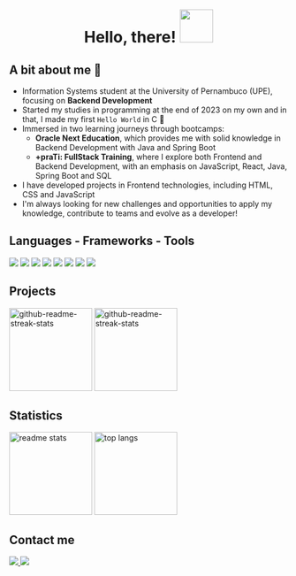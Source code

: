 <h1 align="center">Hello, there! <img src="https://media.giphy.com/media/tz5QcabrftEFa/giphy.gif" width="60"> </h1>
 
## A bit about me 🌼 
* Information Systems student at the University of Pernambuco (UPE), focusing on **Backend Development**
* Started my studies in programming at the end of 2023 on my own and in that, I made my first `Hello World` in C 💙
* Immersed in two learning journeys through bootcamps:
  * **Oracle Next Education**, which provides me with solid knowledge in Backend Development with Java and Spring Boot
  * **+praTi: FullStack Training**, where I explore both Frontend and Backend Development, with an emphasis on JavaScript, React, Java, Spring Boot and SQL
* I have developed projects in Frontend technologies, including HTML, CSS and JavaScript
* I'm always looking for new challenges and opportunities to apply my knowledge, contribute to teams and evolve as a developer!

<h2 align="left">Languages - Frameworks - Tools</h2>
<div align="left">
  <img src="https://img.shields.io/badge/GIT-E44C30?style=for-the-badge&logo=git&logoColor=5cc7e7&color=1b1b1b">
  <img src="https://img.shields.io/badge/GitHub-100000?style=for-the-badge&logo=github&logoColor=5cc7e7&color=1b1b1b">
  <img src="https://img.shields.io/badge/Visual_Studio_Code-0078D4?style=for-the-badge&logo=visual%20studio%20code&logoColor=5cc7e7&color=1b1b1b">
  <img src="https://img.shields.io/badge/CSS-239120?&style=for-the-badge&logo=css3&logoColor=5cc7e7&color=1b1b1b">
  <img src="https://img.shields.io/badge/HTML-239120?style=for-the-badge&logo=html5&logoColor=5cc7e7&color=1b1b1b">
  <img src="https://img.shields.io/badge/JavaScript-F7DF1E?style=for-the-badge&logo=JavaScript&logoColor=5cc7e7&color=1b1b1b">
  <img src="https://img.shields.io/badge/Java-ED8B00?style=for-the-badge&logo=openjdk&logoColor=5cc7e7&color=1b1b1b">
  <img src="https://img.shields.io/badge/C-00599C?style=for-the-badge&logo=c&logoColor=5cc7e7&color=1b1b1b">
</div>

<h2 align="left">Projects</h2>
<div align="left">
  <a href="git@github.com:gabriellydasi/text-decoder"><img width=auto height=150 src="https://denvercoder1-github-readme-stats.vercel.app/api/pin/?username=gabriellydasi&repo=text-decoder&theme=react&color=1b1b1b&title_color=5cc7e7&icon_color=5cc7e7&show_icons=true" alt="github-readme-streak-stats"></a>
  <a href="git@github.com:gabriellydasi/programmer-calculator"><img width=auto height=150 src="https://denvercoder1-github-readme-stats.vercel.app/api/pin/?username=gabriellydasi&repo=programmer-calculator&theme=react&color=1b1b1b&title_color=5cc7e7&icon_color=5cc7e7&show_icons=true" alt="github-readme-streak-stats"></a>
</div>
 
 
<h2 align="left">Statistics</h2>
<div align=left>
  <img width=auto height=150 src="https://github-readme-stats.vercel.app/api?username=gabriellydasi&count_private=true&show_icons=true&theme=react&rank_icon=github&border_radius=10" alt="readme stats"/>
  <img width=auto height=150 src="https://github-readme-stats.vercel.app/api/top-langs/?username=gabriellydasi&hide=HTML&langs_count=8&layout=compact&theme=react&border_radius=10&size_weight=0.5&count_weight=0.5&exclude_repo=github-readme-stats" alt="top langs"/> 
</div>

## Contact me
<a href="mailto:gabriellysilva.oli01@gmail.com">
  <img src="https://img.shields.io/badge/Gmail-333333?style=for-the-badge&logo=gmail&logoColor=5cc7e7&color=1b1b1b" />
</a>
<a href="https://www.linkedin.com/in/gabriellydasi/" target="_blank">
  <img src="https://img.shields.io/badge/LinkedIn-0077B5?style=for-the-badge&logo=linkedin&logoColor=5cc7e7&color=1b1b1b" target="_blank" />
</a>


 
